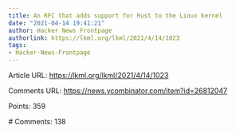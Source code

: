 ```yaml
---
title: An RFC that adds support for Rust to the Linux kernel
date: "2021-04-14 19:41:21"
author: Hacker News Frontpage
authorlink: https://lkml.org/lkml/2021/4/14/1023
tags:
- Hacker-News-Frontpage
---
```


<p>Article URL: <a href="https://lkml.org/lkml/2021/4/14/1023">https://lkml.org/lkml/2021/4/14/1023</a></p>
<p>Comments URL: <a href="https://news.ycombinator.com/item?id=26812047">https://news.ycombinator.com/item?id=26812047</a></p>
<p>Points: 359</p>
<p># Comments: 138</p>

